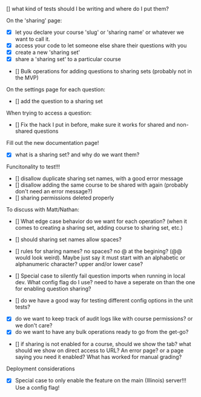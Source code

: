 

[] what kind of tests should I be writing and where do I put them?

On the 'sharing' page:
- [x] let you declare your course 'slug' or 'sharing name' or whatever we want to call it.
- [x] access your code to let someone else share their questions with you
- [x] create a new 'sharing set'
- [x] share a 'sharing set' to a particular course
- [] Bulk operations for adding questions to sharing sets (probably not in the MVP)


On the settings page for each question:
- [] add the question to a sharing set


When trying to access a question:
- [] Fix the hack I put in before, make sure it works for shared and non-shared questions


Fill out the new documentation page!
- [x] what is a sharing set? and why do we want them?


Funcitonality to test!!!
- [] disallow duplicate sharing set names, with a good error message
- [] disallow adding the same course to be shared with again (probably don't need an error message?)
- [] sharing permissions deleted properly


To discuss with Matt/Nathan:
- [] What edge case behavior do we want for each operation? (when it comes to creating a sharing set, adding course to sharing set, etc.)
- [] should sharing set names allow spaces?
- [] rules for sharing names? no spaces? no @ at the begining? (@@ would look weird). Maybe just say it must start with an alphabetic or alphanumeric character? upper and/or lower case? 
- [] Special case to silently fail question imports when running in local dev. What config flag do I use? need to have a seperate on than the one for enabling question sharing?

- [] do we have a good way for testing different config options in the unit tests?

- [x] do we want to keep track of audit logs like with course permissions? or we don't care?
- [x] do we want to have any bulk operations ready to go from the get-go?

- [] if sharing is not enabled for a course, should we show the tab? what should we show on direct access to URL? An error page? or a page saying you need it enabled? What has worked for manual grading?

Deployment considerations
- [x] Special case to only enable the feature on the main (Illinois) server!!! Use a config flag!
